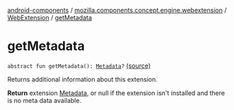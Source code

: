 [android-components](../../index.md) / [mozilla.components.concept.engine.webextension](../index.md) / [WebExtension](index.md) / [getMetadata](./get-metadata.md)

# getMetadata

`abstract fun getMetadata(): `[`Metadata`](../-metadata/index.md)`?` [(source)](https://github.com/mozilla-mobile/android-components/blob/master/components/concept/engine/src/main/java/mozilla/components/concept/engine/webextension/WebExtension.kt#L123)

Returns additional information about this extension.

**Return**
extension [Metadata](../-metadata/index.md), or null if the extension isn't
installed and there is no meta data available.

